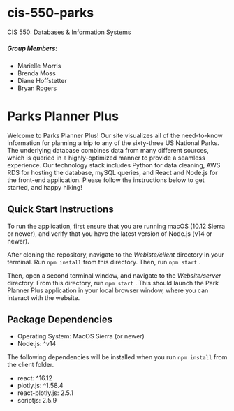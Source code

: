 # cis-550-parks

CIS 550: Databases & Information Systems

<h5>Group Members:</h5>

- Marielle Morris
- Brenda Moss
- Diane Hoffstetter
- Bryan Rogers
  

<h1> Parks Planner Plus </h1>


Welcome to Parks Planner Plus! Our site visualizes all of the need-to-know information for planning a trip to any of the sixty-three US National Parks. The underlying database combines data from many different sources, which is queried in a highly-optimized manner to provide a seamless experience. Our technology stack includes Python for data cleaning, AWS RDS for hosting the database, mySQL queries, and React and Node.js for the front-end application. Please follow the instructions below to get started, and happy hiking!

<h2> Quick Start Instructions </h2>

To run the application, first ensure that you are running macOS (10.12 Sierra or newer), and verify that you have the latest version of Node.js (v14 or newer).



After cloning the repository, navigate to the _Webiste/client_ directory in your terminal. Run `npm install`  from this directory. Then, run `npm start` . 


Then, open a second terminal window, and navigate to the _Website/server_ directory. From this directory, run `npm start` . This should launch the Park Planner Plus application in your local browser window, where you can interact with the website.  


<h2> Package Dependencies </h2>
  
  - Operating System: MacOS Sierra (or newer)
  - Node.js: ^v14
  
 The following dependencies will be installed when you run `npm install` from the client folder.
 
  - react: ^16.12
  - plotly.js: ^1.58.4
  - react-plotly.js: 2.5.1
  - scriptjs: 2.5.9

